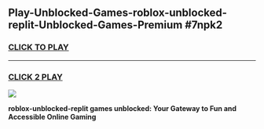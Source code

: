 
## Play-Unblocked-Games-roblox-unblocked-replit-Unblocked-Games-Premium #7npk2
<h3>
<a href="https://premium.freeplayer.one?title=roblox-unblocked-replit&ref=12M">CLICK TO PLAY</a></h3>
<hr>

<h3>
<a href="https://premium.freeplayer.one?title=roblox-unblocked-replit&ref=12M">CLICK 2 PLAY</a>
  
</h3>

<a href="https://premium.freeplayer.one?title=roblox-unblocked-replit&ref=12M"><img src="https://clearcache.store/games.png"></a>


**roblox-unblocked-replit games unblocked: Your Gateway to Fun and Accessible Online Gaming**

